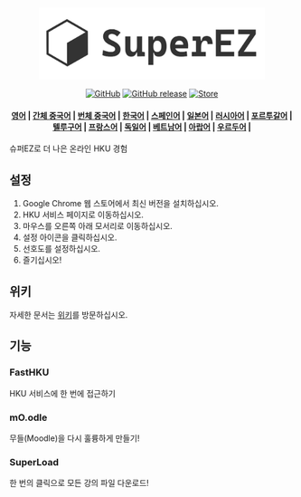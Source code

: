 <p align="center">
    <br>
    <img src="https://github.com/EZ-HKU/SuperEZ/raw/main/images/logowithtext.png" width="400"/>
    <br>
</p>

<p align="center">
    <a href="https://github.com/EZ-HKU/SuperEZ/blob/main/LICENSE"><img alt="GitHub" src="https://img.shields.io/badge/LICENSE-GPL-blue"></a>
    <a href="https://github.com/EZ-HKU/SuperEZ/releases"><img alt="GitHub release" src="https://img.shields.io/badge/release-latest-green"></a>
    <a href="https://chromewebstore.google.com/detail/superez/jioahfpcicbofijpaoflhlgpkaacchka"><img alt="Store" src="https://img.shields.io/badge/extension store-download-red"></a>
</p>

<h4 align="center">
    <p>
        <a href="https://github.com/EZ-HKU/SuperEZ/">영어</a> |
        <a href="https://github.com/EZ-HKU/SuperEZ/blob/main/mlp/README_zh-hans.md">간체 중국어</a> |
        <a href="https://github.com/EZ-HKU/SuperEZ/blob/main/mlp/README_zh-hant.md">번체 중국어</a> |
        <a href="https://github.com/EZ-HKU/SuperEZ/blob/main/mlp/README_ko.md">한국어</a> |
        <a href="https://github.com/EZ-HKU/SuperEZ/blob/main/mlp/README_es.md">스페인어</a> |
        <a href="https://github.com/EZ-HKU/SuperEZ/blob/main/mlp/README_ja.md">일본어</a> |
        <a href="https://github.com/EZ-HKU/SuperEZ/blob/main/mlp/README_ru.md">러시아어</a> |
        <a href="https://github.com/EZ-HKU/SuperEZ/blob/main/mlp/README_pt-br.md">포르투갈어</a> |
        <a href="https://github.com/EZ-HKU/SuperEZ/blob/main/mlp/README_te.md">텔루구어</a> |
        <a href="https://github.com/EZ-HKU/SuperEZ/blob/main/mlp/README_fr.md">프랑스어</a> |
        <a href="https://github.com/EZ-HKU/SuperEZ/blob/main/mlp/README_de.md">독일어</a> |
        <a href="https://github.com/EZ-HKU/SuperEZ/blob/main/mlp/README_vi.md">베트남어</a> |
        <a href="https://github.com/EZ-HKU/SuperEZ/blob/main/mlp/README_ar.md">아랍어</a> |
        <a href="https://github.com/EZ-HKU/SuperEZ/blob/main/mlp/README_ur.md">우르두어</a> |
    </p>
</h4>
슈퍼EZ로 더 나은 온라인 HKU 경험

## 설정
1. Google Chrome 웹 스토어에서 최신 버전을 설치하십시오.
2. HKU 서비스 페이지로 이동하십시오.
3. 마우스를 오른쪽 아래 모서리로 이동하십시오.
4. 설정 아이콘을 클릭하십시오.
5. 선호도를 설정하십시오.
6. 즐기십시오!
   
## 위키
자세한 문서는 [위키](https://github.com/EZ-HKU/SuperEZ/wiki)를 방문하십시오.

## 기능
### FastHKU
HKU 서비스에 한 번에 접근하기
### mO.odle
무들(Moodle)을 다시 훌륭하게 만들기!
### SuperLoad
한 번의 클릭으로 모든 강의 파일 다운로드!